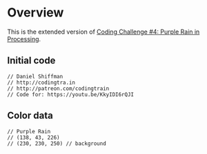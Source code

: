 # Overview

This is the extended version of [Coding Challenge #4: Purple Rain in Processing](https://youtu.be/KkyIDI6rQJI).

## Initial code

    // Daniel Shiffman
    // http://codingtra.in
    // http://patreon.com/codingtrain
    // Code for: https://youtu.be/KkyIDI6rQJI

## Color data

    // Purple Rain
    // (138, 43, 226)
    // (230, 230, 250) // background